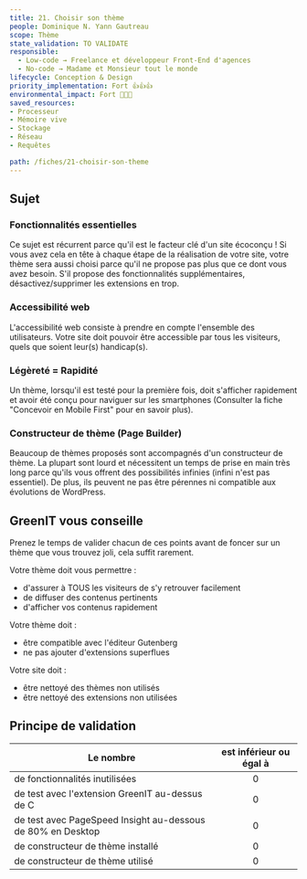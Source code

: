 ```yaml
---
title: 21. Choisir son thème
people: Dominique N. Yann Gautreau
scope: Thème
state_validation: TO VALIDATE
responsible: 
  - Low-code → Freelance et développeur Front-End d'agences
  - No-code → Madame et Monsieur tout le monde
lifecycle: Conception & Design
priority_implementation: Fort 👍👍👍
environmental_impact: Fort 🌱🌱🌱
saved_resources: 
- Processeur
- Mémoire vive
- Stockage
- Réseau
- Requêtes

path: /fiches/21-choisir-son-theme
---
```


## Sujet

### Fonctionnalités essentielles

Ce sujet est récurrent parce qu'il est le facteur clé d'un site écoconçu !
Si vous avez cela en tête à chaque étape de la réalisation de votre site, votre thème sera aussi choisi parce qu'il ne propose pas plus que ce dont vous avez besoin. S'il propose des fonctionnalités supplémentaires, désactivez/supprimer les extensions en trop.

### Accessibilité web

L'accessibilité web consiste à prendre en compte l'ensemble des utilisateurs.
Votre site doit pouvoir être accessible par tous les visiteurs, quels que soient leur(s) handicap(s).

### Légèreté = Rapidité

Un thème, lorsqu'il est testé pour la première fois, doit s'afficher rapidement et avoir été conçu pour naviguer sur les smartphones (Consulter la fiche "Concevoir en Mobile First" pour en savoir plus).

### Constructeur de thème (Page Builder)

Beaucoup de thèmes proposés sont accompagnés d'un constructeur de thème. La plupart sont lourd et nécessitent un temps de prise en main très long parce qu'ils vous offrent des possibilités infinies (infini n'est pas essentiel). De plus, ils peuvent ne pas être pérennes ni compatible aux évolutions de WordPress.

## GreenIT vous conseille

Prenez le temps de valider chacun de ces points avant de foncer sur un thème que vous trouvez joli, cela suffit rarement.

Votre thème doit vous permettre :
- d'assurer à TOUS les visiteurs de s'y retrouver facilement
- de diffuser des contenus pertinents
- d'afficher vos contenus rapidement

Votre thème doit :
- être compatible avec l'éditeur Gutenberg
- ne pas ajouter d'extensions superflues

Votre site doit : 
- être nettoyé des thèmes non utilisés
- être nettoyé des extensions non utilisées

## Principe de validation

| Le nombre | est inférieur ou égal à |
| ------------- | :---------------------: |
| de fonctionnalités inutilisées        |            0            |
| de test avec l'extension GreenIT au-dessus de C        |            0            |
| de test avec PageSpeed Insight au-dessous de 80% en Desktop       |            0            |
| de constructeur de thème installé      |            0            |
| de constructeur de thème utilisé      |            0            |
